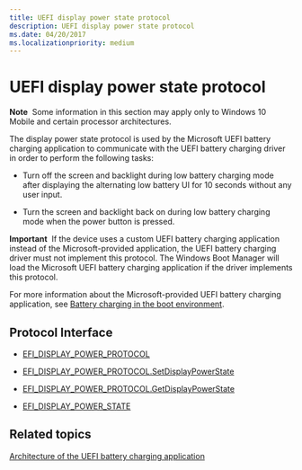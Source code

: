 ```yaml
---
title: UEFI display power state protocol
description: UEFI display power state protocol
ms.date: 04/20/2017
ms.localizationpriority: medium
---
```


# UEFI display power state protocol


**Note**  Some information in this section may apply only to Windows 10 Mobile and certain processor architectures.

 

The display power state protocol is used by the Microsoft UEFI battery charging application to communicate with the UEFI battery charging driver in order to perform the following tasks:

-   Turn off the screen and backlight during low battery charging mode after displaying the alternating low battery UI for 10 seconds without any user input.

-   Turn the screen and backlight back on during low battery charging mode when the power button is pressed.

**Important**  If the device uses a custom UEFI battery charging application instead of the Microsoft-provided application, the UEFI battery charging driver must not implement this protocol. The Windows Boot Manager will load the Microsoft UEFI battery charging application if the driver implements this protocol.

 

For more information about the Microsoft-provided UEFI battery charging application, see [Battery charging in the boot environment](battery-charging-in-the-boot-environment.md).

## Protocol Interface


-   [EFI\_DISPLAY\_POWER\_PROTOCOL](efi-display-power-protocol.md)

-   [EFI\_DISPLAY\_POWER\_PROTOCOL.SetDisplayPowerState](efi-display-power-protocolsetdisplaypowerstate.md)

-   [EFI\_DISPLAY\_POWER\_PROTOCOL.GetDisplayPowerState](efi-display-power-protocolgetdisplaypowerstate.md)

-   [EFI\_DISPLAY\_POWER\_STATE](efi-display-power-state.md)

## Related topics
[Architecture of the UEFI battery charging application](architecture-of-the-uefi-battery-charging-application.md)  



